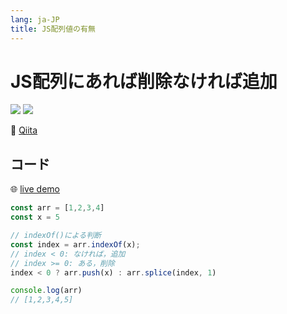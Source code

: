 ```yaml
---
lang: ja-JP
title: JS配列値の有無
---
```


# JS配列にあれば削除なければ追加
![](https://img.shields.io/badge/-Typescript-9ca3af.svg?logo=typescript&style=popout-square)  ![](https://img.shields.io/badge/-Javascript-9ca3af.svg?logo=javascript&style=popout-square)



📡  [Qiita](https://qiita.com/kensoz/items/14ed846ace6abfec4c77)

## コード

🌐 [live demo](https://codepen.io/kensoz/pen/BawgZGr)

```typescript
const arr = [1,2,3,4]
const x = 5

// indexOf()による判断
const index = arr.indexOf(x);
// index < 0: なければ，追加
// index >= 0: ある，削除
index < 0 ? arr.push(x) : arr.splice(index, 1)

console.log(arr)
// [1,2,3,4,5]
```

